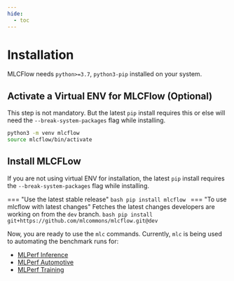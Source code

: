 ```yaml
---
hide:
  - toc
---
```


# Installation

MLCFlow needs `python>=3.7`, `python3-pip` installed on your system.

## Activate a Virtual ENV for MLCFlow (Optional)
This step is not mandatory. But the latest `pip` install requires this or else will need the `--break-system-packages` flag while installing.

```bash
python3 -m venv mlcflow
source mlcflow/bin/activate
```

## Install MLCFLow

If you are not using virtual ENV for installation, the latest `pip` install requires the `--break-system-packages` flag while installing.

=== "Use the latest stable release"
    ```bash
     pip install mlcflow
    ```
=== "To use mlcflow with latest changes"
    Fetches the latest changes developers are working on from the `dev` branch.
    ```bash
     pip install git+https://github.com/mlcommons/mlcflow.git@dev
    ```

Now, you are ready to use the `mlc` commands. Currently, `mlc` is being used to automating the benchmark runs for:

* [MLPerf Inference](https://docs.mlcommons.org/inference/)
* [MLPerf Automotive]()
* [MLPerf Training]()
